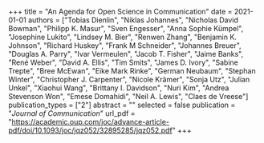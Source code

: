 +++
title = "An Agenda for Open Science in Communication"
date = 2021-01-01
authors = ["Tobias Dienlin", "Niklas Johannes", "Nicholas David Bowman", "Philipp K. Masur", "Sven Engesser", "Anna Sophie Kümpel", "Josephine Lukito", "Lindsey M. Bier", "Renwen Zhang", "Benjamin K. Johnson", "Richard Huskey", "Frank M Schneider", "Johannes Breuer", "Douglas A. Parry", "Ivar Vermeulen", "Jacob T. Fisher", 
"Jaime Banks", "René Weber", "David A. Ellis", "Tim Smits", "James D. Ivory", "Sabine Trepte", "Bree McEwan", "Eike Mark Rinke", "German Neubaum", "Stephan Winter", "Christopher J. Carpenter", "Nicole Krämer", "Sonja Utz", "Julian Unkel", "Xiaohui Wang", "Brittany I. Davidson", "Nuri Kim", "Andrea Stevenson Won", "Emese Domahidi", "Neil A. Lewis", "Claes de Vreese"]
publication_types = ["2"]
abstract = ""
selected = false
publication = "*Journal of Communication*"
url_pdf = "https://academic.oup.com/joc/advance-article-pdf/doi/10.1093/joc/jqz052/32895285/jqz052.pdf"
+++